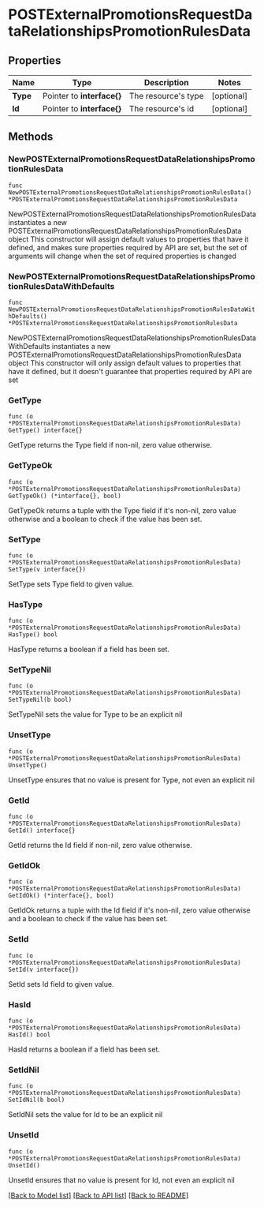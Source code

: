 # POSTExternalPromotionsRequestDataRelationshipsPromotionRulesData

## Properties

Name | Type | Description | Notes
------------ | ------------- | ------------- | -------------
**Type** | Pointer to **interface{}** | The resource&#39;s type | [optional] 
**Id** | Pointer to **interface{}** | The resource&#39;s id | [optional] 

## Methods

### NewPOSTExternalPromotionsRequestDataRelationshipsPromotionRulesData

`func NewPOSTExternalPromotionsRequestDataRelationshipsPromotionRulesData() *POSTExternalPromotionsRequestDataRelationshipsPromotionRulesData`

NewPOSTExternalPromotionsRequestDataRelationshipsPromotionRulesData instantiates a new POSTExternalPromotionsRequestDataRelationshipsPromotionRulesData object
This constructor will assign default values to properties that have it defined,
and makes sure properties required by API are set, but the set of arguments
will change when the set of required properties is changed

### NewPOSTExternalPromotionsRequestDataRelationshipsPromotionRulesDataWithDefaults

`func NewPOSTExternalPromotionsRequestDataRelationshipsPromotionRulesDataWithDefaults() *POSTExternalPromotionsRequestDataRelationshipsPromotionRulesData`

NewPOSTExternalPromotionsRequestDataRelationshipsPromotionRulesDataWithDefaults instantiates a new POSTExternalPromotionsRequestDataRelationshipsPromotionRulesData object
This constructor will only assign default values to properties that have it defined,
but it doesn't guarantee that properties required by API are set

### GetType

`func (o *POSTExternalPromotionsRequestDataRelationshipsPromotionRulesData) GetType() interface{}`

GetType returns the Type field if non-nil, zero value otherwise.

### GetTypeOk

`func (o *POSTExternalPromotionsRequestDataRelationshipsPromotionRulesData) GetTypeOk() (*interface{}, bool)`

GetTypeOk returns a tuple with the Type field if it's non-nil, zero value otherwise
and a boolean to check if the value has been set.

### SetType

`func (o *POSTExternalPromotionsRequestDataRelationshipsPromotionRulesData) SetType(v interface{})`

SetType sets Type field to given value.

### HasType

`func (o *POSTExternalPromotionsRequestDataRelationshipsPromotionRulesData) HasType() bool`

HasType returns a boolean if a field has been set.

### SetTypeNil

`func (o *POSTExternalPromotionsRequestDataRelationshipsPromotionRulesData) SetTypeNil(b bool)`

 SetTypeNil sets the value for Type to be an explicit nil

### UnsetType
`func (o *POSTExternalPromotionsRequestDataRelationshipsPromotionRulesData) UnsetType()`

UnsetType ensures that no value is present for Type, not even an explicit nil
### GetId

`func (o *POSTExternalPromotionsRequestDataRelationshipsPromotionRulesData) GetId() interface{}`

GetId returns the Id field if non-nil, zero value otherwise.

### GetIdOk

`func (o *POSTExternalPromotionsRequestDataRelationshipsPromotionRulesData) GetIdOk() (*interface{}, bool)`

GetIdOk returns a tuple with the Id field if it's non-nil, zero value otherwise
and a boolean to check if the value has been set.

### SetId

`func (o *POSTExternalPromotionsRequestDataRelationshipsPromotionRulesData) SetId(v interface{})`

SetId sets Id field to given value.

### HasId

`func (o *POSTExternalPromotionsRequestDataRelationshipsPromotionRulesData) HasId() bool`

HasId returns a boolean if a field has been set.

### SetIdNil

`func (o *POSTExternalPromotionsRequestDataRelationshipsPromotionRulesData) SetIdNil(b bool)`

 SetIdNil sets the value for Id to be an explicit nil

### UnsetId
`func (o *POSTExternalPromotionsRequestDataRelationshipsPromotionRulesData) UnsetId()`

UnsetId ensures that no value is present for Id, not even an explicit nil

[[Back to Model list]](../README.md#documentation-for-models) [[Back to API list]](../README.md#documentation-for-api-endpoints) [[Back to README]](../README.md)


